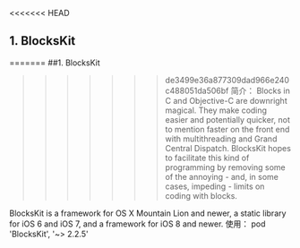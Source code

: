 
<<<<<<< HEAD
## 1. BlocksKit
=======
##1. BlocksKit
>>>>>>> de3499e36a877309dad966e240c488051da506bf
简介：
Blocks in C and Objective-C are downright magical. They make coding easier and potentially quicker, not to mention faster on the front end with multithreading and Grand Central Dispatch. BlocksKit hopes to facilitate this kind of programming by removing some of the annoying - and, in some cases, impeding - limits on coding with blocks.

BlocksKit is a framework for OS X Mountain Lion and newer, a static library for iOS 6 and iOS 7, and a framework for iOS 8 and newer.
使用：
pod 'BlocksKit', '~> 2.2.5'
